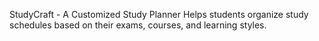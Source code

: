 StudyCraft - A Customized Study Planner 
Helps students organize study schedules based on their exams, courses, and learning styles.

